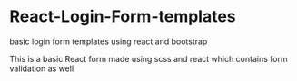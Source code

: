 # React-Login-Form-templates
basic login form templates using react and bootstrap


This is a basic React form made using scss and react which contains form validation as well

